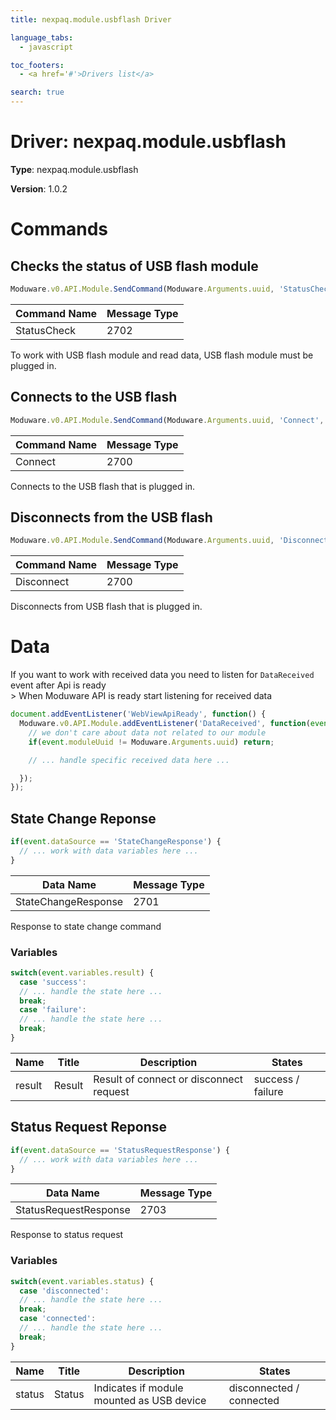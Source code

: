 ```yaml
---
title: nexpaq.module.usbflash Driver

language_tabs:
  - javascript

toc_footers:
  - <a href='#'>Drivers list</a>

search: true
---
```


# Driver: nexpaq.module.usbflash

**Type**: nexpaq.module.usbflash

**Version**: 1.0.2
# Commands 

## Checks the status of USB flash module

```javascript
Moduware.v0.API.Module.SendCommand(Moduware.Arguments.uuid, 'StatusCheck', []);
```

Command Name | Message Type
-------------- | --------------
StatusCheck | 2702

To work with USB flash module and read data, USB flash module must be plugged in.

## Connects to the USB flash

```javascript
Moduware.v0.API.Module.SendCommand(Moduware.Arguments.uuid, 'Connect', []);
```

Command Name | Message Type
-------------- | --------------
Connect | 2700

Connects to the USB flash that is plugged in.

## Disconnects from the USB flash

```javascript
Moduware.v0.API.Module.SendCommand(Moduware.Arguments.uuid, 'Disconnect', []);
```

Command Name | Message Type
-------------- | --------------
Disconnect | 2700

Disconnects from USB flash that is plugged in.
# Data 

<aside class="warning">If you want to work with received data you need to listen for <code>DataReceived</code> event after Api is ready</aside>
> When Moduware API is ready start listening for received data

```javascript
document.addEventListener('WebViewApiReady', function() {
  Moduware.v0.API.Module.addEventListener('DataReceived', function(event) {
    // we don't care about data not related to our module
    if(event.moduleUuid != Moduware.Arguments.uuid) return;

    // ... handle specific received data here ...

  });
});
```
  

## State Change Reponse

```javascript
if(event.dataSource == 'StateChangeResponse') {
  // ... work with data variables here ...
}
```

Data Name | Message Type
-------------- | --------------
StateChangeResponse | 2701

Response to state change command
### Variables 

```javascript  
switch(event.variables.result) {
  case 'success':
  // ... handle the state here ...
  break;
  case 'failure':
  // ... handle the state here ...
  break;
}
```

Name | Title | Description | States
-------------- | -------------- | -------------- | --------------
result | Result | Result of connect or disconnect request | success / failure

## Status Request Reponse

```javascript
if(event.dataSource == 'StatusRequestResponse') {
  // ... work with data variables here ...
}
```

Data Name | Message Type
-------------- | --------------
StatusRequestResponse | 2703

Response to status request
### Variables 

```javascript  
switch(event.variables.status) {
  case 'disconnected':
  // ... handle the state here ...
  break;
  case 'connected':
  // ... handle the state here ...
  break;
}
```

Name | Title | Description | States
-------------- | -------------- | -------------- | --------------
status | Status | Indicates if module mounted as USB device | disconnected / connected
